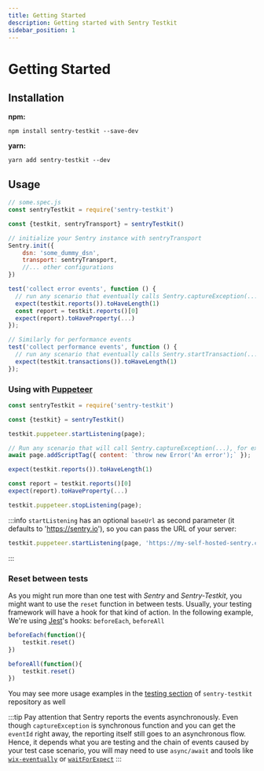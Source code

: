 ```yaml
---
title: Getting Started
description: Getting started with Sentry Testkit
sidebar_position: 1
---
```


# Getting Started

## Installation
**npm:**
```
npm install sentry-testkit --save-dev
```
**yarn:**
```
yarn add sentry-testkit --dev
```

## Usage
```javascript
// some.spec.js
const sentryTestkit = require('sentry-testkit')

const {testkit, sentryTransport} = sentryTestkit()

// initialize your Sentry instance with sentryTransport
Sentry.init({
    dsn: 'some_dummy_dsn',
    transport: sentryTransport,
    //... other configurations
})

test('collect error events', function () {
  // run any scenario that eventually calls Sentry.captureException(...)
  expect(testkit.reports()).toHaveLength(1)
  const report = testkit.reports()[0]
  expect(report).toHaveProperty(...)
});

// Similarly for performance events
test('collect performance events', function () {
  // run any scenario that eventually calls Sentry.startTransaction(...)
  expect(testkit.transactions()).toHaveLength(1)
});
```

### Using with [Puppeteer](https://pptr.dev/)
```javascript
const sentryTestkit = require('sentry-testkit')

const {testkit} = sentryTestkit()

testkit.puppeteer.startListening(page);

// Run any scenario that will call Sentry.captureException(...), for example:
await page.addScriptTag({ content: `throw new Error('An error');` });

expect(testkit.reports()).toHaveLength(1)

const report = testkit.reports()[0]
expect(report).toHaveProperty(...)

testkit.puppeteer.stopListening(page);
```

:::info
`startListening` has an optional `baseUrl` as second parameter (it defaults to 'https://sentry.io'), so you can pass the URL of your server:
```javascript
testkit.puppeteer.startListening(page, 'https://my-self-hosted-sentry.com');
```
:::

### Reset between tests
As you might run more than one test with *Sentry* and *Sentry-Testkit*, you might want to use the `reset` function in between tests.
Usually, your testing framework will have a hook for that kind of action. In the following example, We're using [Jest](https://jestjs.io/docs/en/api.html)'s hooks: `beforeEach`, `beforeAll`
```javascript
beforeEach(function(){
    testkit.reset()
})
```
```javascript
beforeAll(function(){
    testkit.reset()
})
```

You may see more usage examples in the [testing section](https://github.com/wix/sentry-testkit/tree/master/test) of `sentry-testkit` repository as well

:::tip
Pay attention that Sentry reports the events asynchronously.
Even though `captureException` is synchronous function and you can get the `eventId` right away, the reporting itself still goes to an asynchronous flow.
Hence, it depends what you are testing and the chain of events caused by your test case scenario,
you will may need to use `async/await` and tools like [`wix-eventually`](https://github.com/wix/wix-eventually) or [`waitForExpect`](https://www.npmjs.com/package/wait-for-expect)
:::
